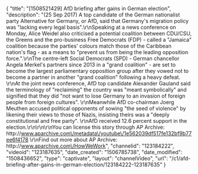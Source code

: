 {
    "title": "[1508521429] AfD briefing after gains in German election",
    "description": "(25 Sep 2017) A top candidate of the German nationalist party Alternative for Germany, or AfD, said that Germany's migration policy was \"lacking every legal basis\".\r\nSpeaking at a news conference on Monday, Alice Weidel also criticised a potential coalition between CDU\/CSU, the Greens and the pro-business Free Democrats (FDP) - called a \"Jamaica\" coalition because the parties' colours match those of the Caribbean nation's flag - as a means to \"prevent us from being the leading opposition force.\".\r\nThe centre-left Social Democrats (SPD) - German chancellor Angela Merkel's partners since 2013 in a \"grand coalition\" - are set to become the largest parliamentary opposition group after they vowed not to become a partner in another \"grand coalition\" following a heavy defeat. \r\nAt the joint news conference, AfD top candidate Alexander Gauland said the terminology of \"reclaiming\" the country was \"meant symbolically\" and signified that they did \"not want to lose Germany to an invasion of foreign people from foreign cultures\". \r\nMeanwhile AfD co-chairman Joerg Meuthen accused political opponents of sowing \"the seed of violence\" by likening their views to those of Nazis, insisting theirs was a \"deeply constitutional and free party\". \r\nAfD received 12.6 percent support in the election.\r\n\r\n\r\nYou can license this story through AP Archive: http:\/\/www.aparchive.com\/metadata\/youtube\/1e562039df517fe132bf9b77ee6f4178 \r\nFind out more about AP Archive: http:\/\/www.aparchive.com\/HowWeWork",
    "channelid": "123184222",
    "videoid": "123187635",
    "date_created": "1506785738",
    "date_modified": "1508436652",
    "type": "captivate",
    "layout": "channelVideo",
    "url": "\/c1\/afd-briefing-after-gains-in-german-election\/123184222-123187635"
}
